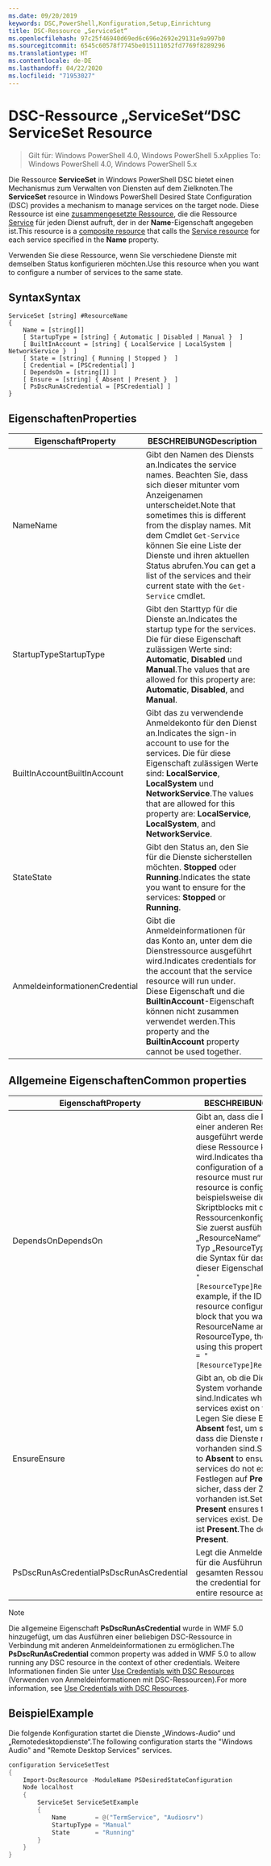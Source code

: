 ```yaml
---
ms.date: 09/20/2019
keywords: DSC,PowerShell,Konfiguration,Setup,Einrichtung
title: DSC-Ressource „ServiceSet“
ms.openlocfilehash: 97c25f46940d69ed6c696e2692e29131e9a997b0
ms.sourcegitcommit: 6545c60578f7745be015111052fd7769f8289296
ms.translationtype: HT
ms.contentlocale: de-DE
ms.lasthandoff: 04/22/2020
ms.locfileid: "71953027"
---
```

# <a name="dsc-serviceset-resource"></a><span data-ttu-id="af62d-103">DSC-Ressource „ServiceSet“</span><span class="sxs-lookup"><span data-stu-id="af62d-103">DSC ServiceSet Resource</span></span>

> <span data-ttu-id="af62d-104">Gilt für: Windows PowerShell 4.0, Windows PowerShell 5.x</span><span class="sxs-lookup"><span data-stu-id="af62d-104">Applies To: Windows PowerShell 4.0, Windows PowerShell 5.x</span></span>

<span data-ttu-id="af62d-105">Die Ressource **ServiceSet** in Windows PowerShell DSC bietet einen Mechanismus zum Verwalten von Diensten auf dem Zielknoten.</span><span class="sxs-lookup"><span data-stu-id="af62d-105">The **ServiceSet** resource in Windows PowerShell Desired State Configuration (DSC) provides a mechanism to manage services on the target node.</span></span> <span data-ttu-id="af62d-106">Diese Ressource ist eine [zusammengesetzte Ressource](../../../resources/authoringResourceComposite.md), die die Ressource [Service](serviceResource.md) für jeden Dienst aufruft, der in der **Name**-Eigenschaft angegeben ist.</span><span class="sxs-lookup"><span data-stu-id="af62d-106">This resource is a [composite resource](../../../resources/authoringResourceComposite.md) that calls the [Service resource](serviceResource.md) for each service specified in the **Name** property.</span></span>

<span data-ttu-id="af62d-107">Verwenden Sie diese Ressource, wenn Sie verschiedene Dienste mit demselben Status konfigurieren möchten.</span><span class="sxs-lookup"><span data-stu-id="af62d-107">Use this resource when you want to configure a number of services to the same state.</span></span>

## <a name="syntax"></a><span data-ttu-id="af62d-108">Syntax</span><span class="sxs-lookup"><span data-stu-id="af62d-108">Syntax</span></span>

```Syntax
ServiceSet [string] #ResourceName
{
    Name = [string[]]
    [ StartupType = [string] { Automatic | Disabled | Manual }  ]
    [ BuiltInAccount = [string] { LocalService | LocalSystem | NetworkService }  ]
    [ State = [string] { Running | Stopped }  ]
    [ Credential = [PSCredential] ]
    [ DependsOn = [string[]] ]
    [ Ensure = [string] { Absent | Present }  ]
    [ PsDscRunAsCredential = [PSCredential] ]
}
```

## <a name="properties"></a><span data-ttu-id="af62d-109">Eigenschaften</span><span class="sxs-lookup"><span data-stu-id="af62d-109">Properties</span></span>

|<span data-ttu-id="af62d-110">Eigenschaft</span><span class="sxs-lookup"><span data-stu-id="af62d-110">Property</span></span> |<span data-ttu-id="af62d-111">BESCHREIBUNG</span><span class="sxs-lookup"><span data-stu-id="af62d-111">Description</span></span> |
|---|---|
|<span data-ttu-id="af62d-112">Name</span><span class="sxs-lookup"><span data-stu-id="af62d-112">Name</span></span> |<span data-ttu-id="af62d-113">Gibt den Namen des Diensts an.</span><span class="sxs-lookup"><span data-stu-id="af62d-113">Indicates the service names.</span></span> <span data-ttu-id="af62d-114">Beachten Sie, dass sich dieser mitunter vom Anzeigenamen unterscheidet.</span><span class="sxs-lookup"><span data-stu-id="af62d-114">Note that sometimes this is different from the display names.</span></span> <span data-ttu-id="af62d-115">Mit dem Cmdlet `Get-Service` können Sie eine Liste der Dienste und ihren aktuellen Status abrufen.</span><span class="sxs-lookup"><span data-stu-id="af62d-115">You can get a list of the services and their current state with the `Get-Service` cmdlet.</span></span> |
|<span data-ttu-id="af62d-116">StartupType</span><span class="sxs-lookup"><span data-stu-id="af62d-116">StartupType</span></span> |<span data-ttu-id="af62d-117">Gibt den Starttyp für die Dienste an.</span><span class="sxs-lookup"><span data-stu-id="af62d-117">Indicates the startup type for the services.</span></span> <span data-ttu-id="af62d-118">Die für diese Eigenschaft zulässigen Werte sind: **Automatic**, **Disabled** und **Manual**.</span><span class="sxs-lookup"><span data-stu-id="af62d-118">The values that are allowed for this property are: **Automatic**, **Disabled**, and **Manual**.</span></span> |
|<span data-ttu-id="af62d-119">BuiltInAccount</span><span class="sxs-lookup"><span data-stu-id="af62d-119">BuiltInAccount</span></span> |<span data-ttu-id="af62d-120">Gibt das zu verwendende Anmeldekonto für den Dienst an.</span><span class="sxs-lookup"><span data-stu-id="af62d-120">Indicates the sign-in account to use for the services.</span></span> <span data-ttu-id="af62d-121">Die für diese Eigenschaft zulässigen Werte sind: **LocalService**, **LocalSystem** und **NetworkService**.</span><span class="sxs-lookup"><span data-stu-id="af62d-121">The values that are allowed for this property are: **LocalService**, **LocalSystem**, and **NetworkService**.</span></span> |
|<span data-ttu-id="af62d-122">State</span><span class="sxs-lookup"><span data-stu-id="af62d-122">State</span></span> |<span data-ttu-id="af62d-123">Gibt den Status an, den Sie für die Dienste sicherstellen möchten. **Stopped** oder **Running**.</span><span class="sxs-lookup"><span data-stu-id="af62d-123">Indicates the state you want to ensure for the services: **Stopped** or **Running**.</span></span> |
|<span data-ttu-id="af62d-124">Anmeldeinformationen</span><span class="sxs-lookup"><span data-stu-id="af62d-124">Credential</span></span> |<span data-ttu-id="af62d-125">Gibt die Anmeldeinformationen für das Konto an, unter dem die Dienstressource ausgeführt wird.</span><span class="sxs-lookup"><span data-stu-id="af62d-125">Indicates credentials for the account that the service resource will run under.</span></span> <span data-ttu-id="af62d-126">Diese Eigenschaft und die **BuiltinAccount**-Eigenschaft können nicht zusammen verwendet werden.</span><span class="sxs-lookup"><span data-stu-id="af62d-126">This property and the **BuiltinAccount** property cannot be used together.</span></span> |

## <a name="common-properties"></a><span data-ttu-id="af62d-127">Allgemeine Eigenschaften</span><span class="sxs-lookup"><span data-stu-id="af62d-127">Common properties</span></span>

|<span data-ttu-id="af62d-128">Eigenschaft</span><span class="sxs-lookup"><span data-stu-id="af62d-128">Property</span></span> |<span data-ttu-id="af62d-129">BESCHREIBUNG</span><span class="sxs-lookup"><span data-stu-id="af62d-129">Description</span></span> |
|---|---|
|<span data-ttu-id="af62d-130">DependsOn</span><span class="sxs-lookup"><span data-stu-id="af62d-130">DependsOn</span></span> |<span data-ttu-id="af62d-131">Gibt an, dass die Konfiguration einer anderen Ressource ausgeführt werden muss, bevor diese Ressource konfiguriert wird.</span><span class="sxs-lookup"><span data-stu-id="af62d-131">Indicates that the configuration of another resource must run before this resource is configured.</span></span> <span data-ttu-id="af62d-132">Wenn beispielsweise die ID des Skriptblocks mit der Ressourcenkonfiguration, den Sie zuerst ausführen möchten, „ResourceName“ und dessen Typ „ResourceType“ ist, lautet die Syntax für das Verwenden dieser Eigenschaft `DependsOn = "[ResourceType]ResourceName"`.</span><span class="sxs-lookup"><span data-stu-id="af62d-132">For example, if the ID of the resource configuration script block that you want to run first is ResourceName and its type is ResourceType, the syntax for using this property is `DependsOn = "[ResourceType]ResourceName"`.</span></span> |
|<span data-ttu-id="af62d-133">Ensure</span><span class="sxs-lookup"><span data-stu-id="af62d-133">Ensure</span></span> |<span data-ttu-id="af62d-134">Gibt an, ob die Dienste auf dem System vorhanden sind.</span><span class="sxs-lookup"><span data-stu-id="af62d-134">Indicates whether the services exist on the system.</span></span> <span data-ttu-id="af62d-135">Legen Sie diese Eigenschaft auf **Absent** fest, um sicherzustellen, dass die Dienste nicht vorhanden sind.</span><span class="sxs-lookup"><span data-stu-id="af62d-135">Set this property to **Absent** to ensure that the services do not exist.</span></span> <span data-ttu-id="af62d-136">Das Festlegen auf **Present** stellt sicher, dass der Zieldienst vorhanden ist.</span><span class="sxs-lookup"><span data-stu-id="af62d-136">Setting it to **Present** ensures that target services exist.</span></span> <span data-ttu-id="af62d-137">Der Standardwert ist **Present**.</span><span class="sxs-lookup"><span data-stu-id="af62d-137">The default value is **Present**.</span></span> |
|<span data-ttu-id="af62d-138">PsDscRunAsCredential</span><span class="sxs-lookup"><span data-stu-id="af62d-138">PsDscRunAsCredential</span></span> |<span data-ttu-id="af62d-139">Legt die Anmeldeinformationen für die Ausführung der gesamten Ressource fest.</span><span class="sxs-lookup"><span data-stu-id="af62d-139">Sets the credential for running the entire resource as.</span></span> |

> [!NOTE]
> <span data-ttu-id="af62d-140">Die allgemeine Eigenschaft **PsDscRunAsCredential** wurde in WMF 5.0 hinzugefügt, um das Ausführen einer beliebigen DSC-Ressource in Verbindung mit anderen Anmeldeinformationen zu ermöglichen.</span><span class="sxs-lookup"><span data-stu-id="af62d-140">The **PsDscRunAsCredential** common property was added in WMF 5.0 to allow running any DSC resource in the context of other credentials.</span></span> <span data-ttu-id="af62d-141">Weitere Informationen finden Sie unter [Use Credentials with DSC Resources](../../../configurations/runasuser.md) (Verwenden von Anmeldeinformationen mit DSC-Ressourcen).</span><span class="sxs-lookup"><span data-stu-id="af62d-141">For more information, see [Use Credentials with DSC Resources](../../../configurations/runasuser.md).</span></span>

## <a name="example"></a><span data-ttu-id="af62d-142">Beispiel</span><span class="sxs-lookup"><span data-stu-id="af62d-142">Example</span></span>

<span data-ttu-id="af62d-143">Die folgende Konfiguration startet die Dienste „Windows-Audio“ und „Remotedesktopdienste“.</span><span class="sxs-lookup"><span data-stu-id="af62d-143">The following configuration starts the "Windows Audio" and "Remote Desktop Services" services.</span></span>

```powershell
configuration ServiceSetTest
{
    Import-DscResource -ModuleName PSDesiredStateConfiguration
    Node localhost
    {
        ServiceSet ServiceSetExample
        {
            Name        = @("TermService", "Audiosrv")
            StartupType = "Manual"
            State       = "Running"
        }
    }
}
```